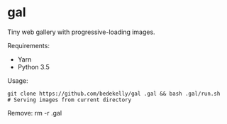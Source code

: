 # gal
Tiny web gallery with progressive-loading images.

Requirements:

- Yarn
- Python 3.5


Usage:

    git clone https://github.com/bedekelly/gal .gal && bash .gal/run.sh
    # Serving images from current directory
    

Remove:
    rm -r .gal

